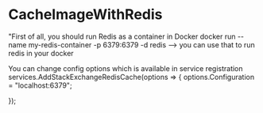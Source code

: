 # CacheImageWithRedis
"First of all, you should run Redis as a container in Docker
docker run --name my-redis-container -p 6379:6379 -d redis  --> you can use that to run redis in your docker 

 You can change config options which is available in service registration 
 services.AddStackExchangeRedisCache(options =>
 {
     options.Configuration = "localhost:6379";

 });


